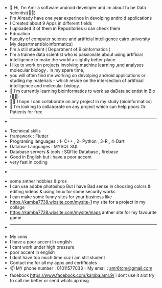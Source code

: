 - 👋 Hi, I’m Amr a software android developer and im about to be  Data scientist(👨‍💻)
- I'm  Already have one year experince in devolping android applications
- I Created about 9 Apps in different fields 
- I uploaded 3 of them in Repositories u can check them 
- Education
- Faculty of computer science and artificial intelligence cairo university My department(bioinformatics)
-  I'm a still student ( Department of Bioinformatics )
-  I'm a trainee data scientist who is passionate about using artificial intelligence  to make the world a slightly better place.
-  I like to work on projects involving machine learning ,and analyses molecular biology . In my spare time, 
-  you will often find me working on devolping android applications or studing my materials - which reside on the intersection of artificial intelligence and molecular biology.
- 🌱 I’m currently learning bioinformatics to work as daData scientist in Bio (👨‍💻)
-  👀👀 I hope I can collaborate on any project in my study (bioinformatics)  
- 💞️  I’m looking to collaborate on any project which can help poors Or Patients for free
- ________________________________________________________________________________________________________
- Technical skills 
- framework : Flutter
- Programing languages :  1- C++  , 2- Python , 3-R , 4-Dart 
- Databse Languages : MYSQL SQL 
- Database servers & tools : SQflite Database , firebase
- Good in English but i have a poor accent 
- very fast in coding 
- ________________________________________________________________________________________________________
- some anther hobbies & pros
- I can use adobe photoshop But i have Bad sense in choosing colors & editing videos & using linux for some security works
- I can make some funny sites for your business like 
- https://kamba7738.wixsite.com/mysite-1  my site for a project in my collage
- https://kamba7738.wixsite.com/mysite/maps anther site for my favourite game
- __________________
- My cons 
- I have a poor accent In english
- I cant work under high pressure
- poor accent in english 
- I dont have too much time cuz i am still student 
- Contact me for all my apps and certificates 
- 📫 MY phone number : 01011577033    - My email : amr8tom@gmail.com
- facebook https://www.facebook.com/kamba.amr.9/  i dont use it alot try to call me better or send whats up msg
